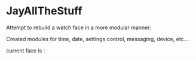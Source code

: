  # JayAllTheStuff

Attempt to rebuild a watch face in a more modular manner:

Created modules for time, date, settings control, messaging, device, etc....

current face is :

